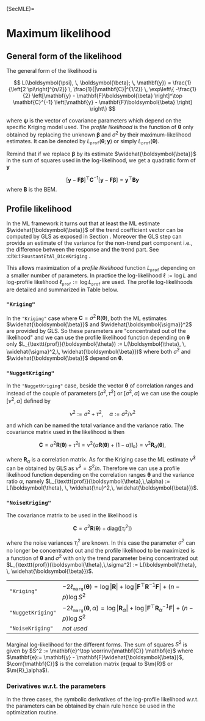(SecMLE)=
# Maximum likelihood

## General form of the likelihood

The general form of the likelihood is

$$
  L(\boldsymbol{\psi}, \, \boldsymbol{\beta}; \, \mathbf{y})
  = \frac{1}{\left[2 \pi\right]^{n/2}} \,
  \frac{1}{|\mathbf{C}|^{1/2}} \,
  \exp\left\{
    -\frac{1}{2} 
    \left[\mathbf{y} - \mathbf{F}\boldsymbol{\beta} \right]^\top \mathbf{C}^{-1}
    \left[\mathbf{y} - \mathbf{F}\boldsymbol{\beta} \right]
    \right\}
$$

where $\boldsymbol{\psi}$ is the vector of covariance parameters which
depend on the specific Kriging model used. The *profile likelihood* is
the function of $\boldsymbol{\theta}$ only obtained by replacing the
unknown $\boldsymbol{\beta}$ and $\sigma^2$ by their
maximum-likelihood estimates. It can be denoted by
$L_{\texttt{prof}}(\boldsymbol{\theta};\,\mathbf{y})$ or simply
$L_{\texttt{prof}}(\boldsymbol{\theta})$.

Remind that if we replace $\boldsymbol{\beta}$ by its estimate
$\widehat{\boldsymbol{\beta}}$ in the sum of squares used in the
log-likelihood, we get a quadratic form of $\mathbf{y}$

$$
 \left[\mathbf{y} - \mathbf{F}\boldsymbol{\beta} \right]^\top \mathbf{C}^{-1}
 \left[\mathbf{y} - \mathbf{F}\boldsymbol{\beta} \right] = 
  \mathbf{y}^\top \mathbf{B} \mathbf{y}
$$
where $\mathbf{B}$ is the BEM.

## Profile likelihood

In the ML framework it turns out that at least the ML estimate
$\widehat{\boldsymbol{\beta}}$ of the trend coefficient vector can be computed
by GLS as exposed in Section [](SecGLS). Moreover the GLS step can
provide an estimate of the variance for the non-trend part component
i.e., the difference between the response and the trend part. See
:cite:t:`RoustantEtAl_DiceKriging` .

This allows maximization of a *profile likelihood* function
$L_{\texttt{prof}}$ depending on a smaller number of parameters. In
practice the log-likelihood $\ell := \log L$ and log-profile
likelihood $\ell_{\texttt{prof}} := \log L_{\texttt{prof}}$ are
used. The profile log-likelihoods are detailed and summarized in
Table below.

### `"Kriging"`

In the `"Kriging"` case where
$\mathbf{C} = \sigma^2 \, \mathbf{R}(\boldsymbol{\theta})$, both the ML estimates
$\widehat{\boldsymbol{\beta}}$ and $\widehat{\boldsymbol{\sigma}}^2$ are provided by
GLS. So these parameters are "concentrated out of the likelihood"
and we can use the profile likelihood function depending on
$\boldsymbol{\theta}$ only
$L_{\texttt{prof}}(\boldsymbol{\theta}) := L(\boldsymbol{\theta}, \,
\widehat{\sigma}^2,\, \widehat{\boldsymbol{\beta}})$ where both
$\widehat{\sigma}^2$ and $\widehat{\boldsymbol{\beta}}$ depend on
$\boldsymbol{\theta}$.


### `"NuggetKriging"`

In the `"NuggetKriging"` case, beside the vector $\boldsymbol{\theta}$ of
correlation ranges and instead of the couple of parameters
$[\sigma^2, \, \tau^2]$ or $[\sigma^2, \, \alpha]$ we can use the couple
$[\nu^2,\, \alpha]$ defined by

$$
\nu^2:= \sigma^2 + \tau^2, \quad \alpha := \sigma^2 / \nu^2
$$

and which can be named the total variance and the variance ratio.
The covariance matrix used in the
likelihood is then

$$
\mathbf{C} = \sigma^2 \mathbf{R}(\boldsymbol{\theta}) + \tau^2 \mathbf{I}
= \nu^2 \left\{\alpha \mathbf{R}(\boldsymbol{\theta}) + (1 - \alpha) \mathbf{I}_n \right\}
= \nu^2 \mathbf{R}_\alpha(\boldsymbol{\theta}),
$$

where $\mathbf{R}_\alpha$ is a correlation matrix. As for the Kriging
case the ML estimate $\widehat{\nu}^2$ can be obtained by GLS as
$\widehat{\nu}^2 = S^2/n$. Therefore we can use a profile likelihood
function depending on the correlation ranges $\boldsymbol{\theta}$ and
the variance ratio $\alpha$, namely
$L_{\texttt{prof}}(\boldsymbol{\theta},\,\alpha) :=
L(\boldsymbol{\theta}, \, \widehat{\nu}^2,\,
\widehat{\boldsymbol{\beta}})$.

### `"NoiseKriging"`

The covariance matrix to be used in the likelihood is

$$
\mathbf{C} = \sigma^2 \mathbf{R}(\boldsymbol{\theta}) + \text{diag}([\tau^2_i]) 
$$

where the noise variances $\tau_i^2$ are known.  In this case the
parameter $\sigma^2$ can no longer be concentrated out and the profile
likelihood to be maximized is a function of $\boldsymbol{\theta}$ and
$\sigma^2$ with only the trend parameter being concentrated out
$L_{\texttt{prof}}(\boldsymbol{\theta},\,\sigma^2) := L(\boldsymbol{\theta}, \,
\widehat{\boldsymbol{\beta}})$.


|   |   |
|:--|:--|
| `"Kriging"` | $-2 \ell_{\texttt{marg}}(\boldsymbol{\theta}) = \log \lvert\mathbf{R}\rvert + \log\lvert \mathbf{F}^\top \mathbf{R}^{-1}\mathbf{F}\rvert + (n - p) \log S^2$  |
| `"NuggetKriging"` | $-2 \ell_{\texttt{marg}}(\boldsymbol{\theta}, \, \alpha) = \log \lvert\mathbf{R}_\alpha\rvert + \log\lvert \mathbf{F}^\top \mathbf{R}_\alpha^{-1}\mathbf{F}\rvert + (n - p) \log S^2$ |
| `"NoiseKriging"` | *not used*  |

Marginal log-likelihood for the different forms. The sum of squares
$S^2$ is given by $S^2 := \mathbf{e}^\top \corrinv{\mathbf{C}}
\mathbf{e}$ where $\mathbf{e}:= \mathbf{y} -
\mathbf{F}\widehat{\boldsymbol{\beta}}$, $\corr{\mathbf{C}}$ is the
correlation matrix (equal to $\m{R}$ or $\m{R}_\alpha$).






### Derivatives w.r.t. the parameters

In the three cases, the symbolic derivatives of the log-profile
likelihood w.r.t. the parameters can be obtained by chain rule hence
be used in the optimization routine.



























```{r label="TabProf", child=paste0("./tables/TabProf", FILE_EXT), fig.width=6, fig.height=6}
``` 
